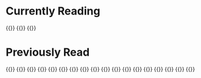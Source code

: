 # Currently Reading

{{<booktile
        title="The Maidens"
        link="https://www.goodreads.com/book/show/45300567-the-maidens"
        author="Michaelides, Alex"
        author_link="https://www.goodreads.com/author/show/17621440.Alex_Michaelides"
        img_src="https://i.gr-assets.com/images/S/compressed.photo.goodreads.com/books/1608557750l/45300567._SY75_.jpg"
        >}}
{{<booktile
        title="The Diet Myth: The Real Science Behind What We Eat"
        link="https://www.goodreads.com/book/show/25525225-the-diet-myth"
        author="Spector, Tim"
        author_link="https://www.goodreads.com/author/show/1132349.Tim_Spector"
        img_src="https://i.gr-assets.com/images/S/compressed.photo.goodreads.com/books/1441957430l/25525225._SY75_.jpg"
        >}}
{{<booktile
        title="Solutions and Other Problems"
        link="https://www.goodreads.com/book/show/51323365-solutions-and-other-problems"
        author="Brosh, Allie"
        author_link="https://www.goodreads.com/author/show/6984726.Allie_Brosh"
        img_src="https://i.gr-assets.com/images/S/compressed.photo.goodreads.com/books/1593942262l/51323365._SY75_.jpg"
        >}}
# Previously Read
{{<oldbooktile
        title="Anxious People"
        link="https://www.goodreads.com/book/show/53799686-anxious-people"
        author="Backman, Fredrik"
        author_link="https://www.goodreads.com/author/show/6485178.Fredrik_Backman"
        img_src="https://i.gr-assets.com/images/S/compressed.photo.goodreads.com/books/1594234890l/53799686._SX50_.jpg"
        rating="5"
        review_link="https://www.goodreads.com/review/list/140347998-becca-lynch?shelf=read"
        >}}
{{<oldbooktile
        title="The Art of Rest: How to Find Respite in the Modern Age"
        link="https://www.goodreads.com/book/show/51115322-the-art-of-rest"
        author="Hammond, Claudia"
        author_link="https://www.goodreads.com/author/show/784162.Claudia_Hammond"
        img_src="https://i.gr-assets.com/images/S/compressed.photo.goodreads.com/books/1562012243l/51115322._SX50_SY75_.jpg"
        rating="5"
        review_link="https://www.goodreads.com/review/list/140347998-becca-lynch?shelf=read"
        >}}
{{<oldbooktile
        title="The Maid"
        link="https://www.goodreads.com/book/show/55196813-the-maid"
        author="Prose, Nita"
        author_link="https://www.goodreads.com/author/show/20650250.Nita_Prose"
        img_src="https://i.gr-assets.com/images/S/compressed.photo.goodreads.com/books/1643228739l/55196813._SY75_.jpg"
        rating="3"
        review_link="https://www.goodreads.com/review/list/140347998-becca-lynch?shelf=read"
        >}}
{{<oldbooktile
        title="Automating Inequality: How High-Tech Tools Profile, Police, and Punish the Poor"
        link="https://www.goodreads.com/book/show/34964830-automating-inequality"
        author="Eubanks, Virginia"
        author_link="https://www.goodreads.com/author/show/4673601.Virginia_Eubanks"
        img_src="https://i.gr-assets.com/images/S/compressed.photo.goodreads.com/books/1499698329l/34964830._SX50_.jpg"
        rating="5"
        review_link="https://www.goodreads.com/review/list/140347998-becca-lynch?shelf=read"
        >}}
{{<oldbooktile
        title="Several People Are Typing"
        link="https://www.goodreads.com/book/show/54468020-several-people-are-typing"
        author="Kasulke, Calvin"
        author_link="https://www.goodreads.com/author/show/20494129.Calvin_Kasulke"
        img_src="https://i.gr-assets.com/images/S/compressed.photo.goodreads.com/books/1627964160l/54468020._SY75_.jpg"
        rating="3"
        review_link="https://www.goodreads.com/review/list/140347998-becca-lynch?shelf=read"
        >}}
{{<oldbooktile
        title="Beautiful Country"
        link="https://www.goodreads.com/book/show/56461570-beautiful-country"
        author="Wang, Qian Julie"
        author_link="https://www.goodreads.com/author/show/20427550.Qian_Julie_Wang"
        img_src="https://i.gr-assets.com/images/S/compressed.photo.goodreads.com/books/1614681640l/56461570._SY75_.jpg"
        rating="5"
        review_link="https://www.goodreads.com/review/list/140347998-becca-lynch?shelf=read"
        >}}
{{<oldbooktile
        title="Four Thousand Weeks: Time Management for Mortals"
        link="https://www.goodreads.com/book/show/54785515-four-thousand-weeks"
        author="Burkeman, Oliver"
        author_link="https://www.goodreads.com/author/show/4384050.Oliver_Burkeman"
        img_src="https://i.gr-assets.com/images/S/compressed.photo.goodreads.com/books/1627425434l/54785515._SY75_.jpg"
        rating="5"
        review_link="https://www.goodreads.com/review/list/140347998-becca-lynch?shelf=read"
        >}}
{{<oldbooktile
        title="Burnout: The Secret to Unlocking the Stress Cycle"
        link="https://www.goodreads.com/book/show/42397849-burnout"
        author="Nagoski, Emily"
        author_link="https://www.goodreads.com/author/show/3517051.Emily_Nagoski"
        img_src="https://i.gr-assets.com/images/S/compressed.photo.goodreads.com/books/1551216612l/42397849._SY75_.jpg"
        rating="2"
        review_link="https://www.goodreads.com/review/list/140347998-becca-lynch?shelf=read"
        >}}
{{<oldbooktile
        title="God, Human, Animal, Machine: Technology, Metaphor, and the Search for Meaning"
        link="https://www.goodreads.com/book/show/56097578-god-human-animal-machine"
        author="O'Gieblyn, Meghan"
        author_link="https://www.goodreads.com/author/show/17979517.Meghan_O_Gieblyn"
        img_src="https://i.gr-assets.com/images/S/compressed.photo.goodreads.com/books/1611107182l/56097578._SY75_.jpg"
        rating="3"
        review_link="https://www.goodreads.com/review/list/140347998-becca-lynch?shelf=read"
        >}}
{{<oldbooktile
        title="In a Dark, Dark Wood"
        link="https://www.goodreads.com/book/show/27834600-in-a-dark-dark-wood"
        author="Ware, Ruth"
        author_link="https://www.goodreads.com/author/show/9013543.Ruth_Ware"
        img_src="https://i.gr-assets.com/images/S/compressed.photo.goodreads.com/books/1523543089l/27834600._SY75_.jpg"
        rating="4"
        review_link="https://www.goodreads.com/review/list/140347998-becca-lynch?shelf=read"
        >}}
{{<oldbooktile
        title="The Woman in Cabin 10"
        link="https://www.goodreads.com/book/show/28187230-the-woman-in-cabin-10"
        author="Ware, Ruth"
        author_link="https://www.goodreads.com/author/show/9013543.Ruth_Ware"
        img_src="https://i.gr-assets.com/images/S/compressed.photo.goodreads.com/books/1465878007l/28187230._SY75_.jpg"
        rating="4"
        review_link="https://www.goodreads.com/review/list/140347998-becca-lynch?shelf=read"
        >}}
{{<oldbooktile
        title="The Only Woman in the Room"
        link="https://www.goodreads.com/book/show/39971465-the-only-woman-in-the-room"
        author="Benedict, Marie"
        author_link="https://www.goodreads.com/author/show/14815127.Marie_Benedict"
        img_src="https://i.gr-assets.com/images/S/compressed.photo.goodreads.com/books/1529420612l/39971465._SY75_.jpg"
        rating="4"
        review_link="https://www.goodreads.com/review/list/140347998-becca-lynch?shelf=read"
        >}}
{{<oldbooktile
        title="People We Meet on Vacation"
        link="https://www.goodreads.com/book/show/54985743-people-we-meet-on-vacation"
        author="Henry, Emily"
        author_link="https://www.goodreads.com/author/show/13905555.Emily_Henry"
        img_src="https://i.gr-assets.com/images/S/compressed.photo.goodreads.com/books/1618913179l/54985743._SX50_.jpg"
        rating="5"
        review_link="https://www.goodreads.com/review/list/140347998-becca-lynch?shelf=read"
        >}}
{{<oldbooktile
        title="Range: Why Generalists Triumph in a Specialized World"
        link="https://www.goodreads.com/book/show/41795733-range"
        author="Epstein, David"
        author_link="https://www.goodreads.com/author/show/7164089.David_Epstein"
        img_src="https://i.gr-assets.com/images/S/compressed.photo.goodreads.com/books/1550048292l/41795733._SY75_.jpg"
        rating="5"
        review_link="https://www.goodreads.com/review/list/140347998-becca-lynch?shelf=read"
        >}}
{{<oldbooktile
        title="Atomic Habits: An Easy & Proven Way to Build Good Habits & Break Bad Ones"
        link="https://www.goodreads.com/book/show/40121378-atomic-habits"
        author="Clear, James"
        author_link="https://www.goodreads.com/author/show/7327369.James_Clear"
        img_src="https://i.gr-assets.com/images/S/compressed.photo.goodreads.com/books/1535115320l/40121378._SY75_.jpg"
        rating="5"
        review_link="https://www.goodreads.com/review/list/140347998-becca-lynch?shelf=read"
        >}}
{{<oldbooktile
        title="Disappearing Earth"
        link="https://www.goodreads.com/book/show/34563821-disappearing-earth"
        author="Phillips, Julia"
        author_link="https://www.goodreads.com/author/show/18163138.Julia_Phillips"
        img_src="https://i.gr-assets.com/images/S/compressed.photo.goodreads.com/books/1541103539l/34563821._SY75_.jpg"
        rating="5"
        review_link="https://www.goodreads.com/review/list/140347998-becca-lynch?shelf=read"
        >}}
{{<oldbooktile
        title="Conviction (Anna and Fin, #1)"
        link="https://www.goodreads.com/book/show/42283333-conviction"
        author="Mina, Denise"
        author_link="https://www.goodreads.com/author/show/54069.Denise_Mina"
        img_src="https://i.gr-assets.com/images/S/compressed.photo.goodreads.com/books/1559869724l/42283333._SY75_.jpg"
        rating="3"
        review_link="https://www.goodreads.com/review/list/140347998-becca-lynch?shelf=read"
        >}}
{{<oldbooktile
        title="Period Power: Harness Your Hormones and Get Your Cycle Working For You"
        link="https://www.goodreads.com/book/show/40653191-period-power"
        author="Hill, Maisie"
        author_link="https://www.goodreads.com/author/show/18157585.Maisie_Hill"
        img_src="https://i.gr-assets.com/images/S/compressed.photo.goodreads.com/books/1545374940l/40653191._SY75_.jpg"
        rating="4"
        review_link="https://www.goodreads.com/review/list/140347998-becca-lynch?shelf=read"
        >}}
